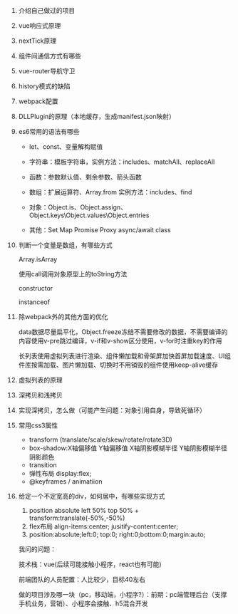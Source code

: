 1. 介绍自己做过的项目

2. vue响应式原理

3. nextTick原理

4. 组件间通信方式有哪些

5. vue-router导航守卫

6. history模式的缺陷

7. webpack配置

8. DLLPlugin的原理（本地缓存，生成manifest.json映射）

9. es6常用的语法有哪些

   + let、const、变量解构赋值

   + 字符串：模板字符串，实例方法：includes、matchAll、replaceAll
   + 函数：参数默认值、剩余参数、箭头函数
   + 数组：扩展运算符、Array.from 实例方法：includes、find
   + 对象：Object.is、Object.assign、Object.keys\Object.values\Object.entries
   + 其他：Set Map Promise Proxy async/await class

10. 判断一个变量是数组，有哪些方式

    Array.isArray

    使用call调用对象原型上的toString方法

    constructor

    instanceof

11. 除webpack外的其他方面的优化

    data数据尽量扁平化，Object.freeze冻结不需要修改的数据，不需要编译的内容使用v-pre跳过编译，v-if和v-show区分使用，v-for时注重key的作用

    长列表使用虚拟列表进行渲染、组件懒加载和骨架屏加快首屏加载速度、UI组件库按需加载、图片懒加载、切换时不用销毁的组件使用keep-alive缓存

12. 虚拟列表的原理

    

13. 深拷贝和浅拷贝

14. 实现深拷贝，怎么做（可能产生问题：对象引用自身，导致死循环）

15. 常用css3属性

    + transform (translate/scale/skew/rotate/rotate3D)
    + box-shadow:X轴偏移值 Y轴偏移值 X轴阴影模糊半径 Y轴阴影模糊半径 阴影颜色
    + transition
    + 弹性布局 display:flex;
    + @keyframes / animatiion

16. 给定一个不定宽高的div，如何居中，有哪些实现方式

    1. position absolute left 50% top 50% + transform:translate(-50%,-50%)
    2. flex布局 align-items:center; jusitify-content:center;
    3. position:absolute;left:0; top:0; right:0;bottom:0;margin:auto;

    

    我问的问题：

    技术栈：vue(后续可能接触小程序，react也有可能)

    前端团队的人员配置：人比较少，目标40左右

    做的项目涉及哪一块（pc，移动端，小程序?）：前期：pc端管理后台（支撑手机业务，营销）、小程序会接触、h5混合开发

